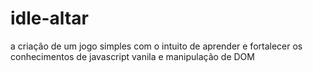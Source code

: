 # idle-altar
a criação de um jogo simples com o intuito de aprender e fortalecer os conhecimentos de javascript vanila e manipulação de DOM
